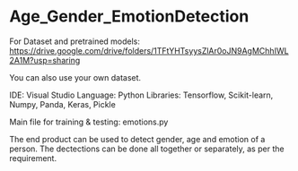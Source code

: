 # Age_Gender_EmotionDetection

For Dataset and pretrained models: https://drive.google.com/drive/folders/1TFtYHTsyysZlAr0oJN9AgMChhIWL2A1M?usp=sharing

You can also use your own dataset.

IDE: Visual Studio
Language: Python
Libraries: Tensorflow, Scikit-learn, Numpy, Panda, Keras, Pickle

Main file for training & testing: emotions.py


The end product can be used to detect gender, age and emotion of a person. The dectections can be done all together or separately, as per the requirement. 
